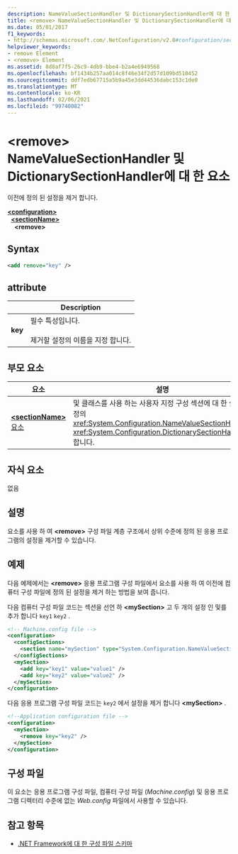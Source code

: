 ```yaml
---
description: NameValueSectionHandler 및 DictionarySectionHandler에 대 한 요소에 대해 자세히 알아보세요. <remove>
title: <remove> NameValueSectionHandler 및 DictionarySectionHandler에 대 한 요소
ms.date: 05/01/2017
f1_keywords:
- http://schemas.microsoft.com/.NetConfiguration/v2.0#configuration/sectionName/remove
helpviewer_keywords:
- remove Element
- <remove> Element
ms.assetid: 8d8af7f5-26c9-4db9-bbe4-b2a4e6949568
ms.openlocfilehash: bf1434b257aa014c8f46e34f2d57d109bd510452
ms.sourcegitcommit: ddf7edb67715a5b9a45e3dd44536dabc153c1de0
ms.translationtype: MT
ms.contentlocale: ko-KR
ms.lasthandoff: 02/06/2021
ms.locfileid: "99740082"
---
```

# <a name="remove-element-for-namevaluesectionhandler-and-dictionarysectionhandler"></a>\<remove> NameValueSectionHandler 및 DictionarySectionHandler에 대 한 요소

이전에 정의 된 설정을 제거 합니다.

[**\<configuration>**](configuration-element.md)\
&nbsp;&nbsp;[**\<sectionName>**](custom-element-2.md)\
&nbsp;&nbsp;&nbsp;&nbsp;**\<remove>**

## <a name="syntax"></a>Syntax

```xml
<add remove="key" />
```

## <a name="attribute"></a>attribute

|           | Description |
| --------- | ----------- |
| **key**   | 필수 특성입니다.<br><br>제거할 설정의 이름을 지정 합니다. |

## <a name="parent-element"></a>부모 요소

| 요소 | 설명 |
| ------- | ------------|
| [**\<sectionName>** 요소](custom-element-2.md) | 및 클래스를 사용 하는 사용자 지정 구성 섹션에 대 한 설정을 정의 <xref:System.Configuration.NameValueSectionHandler> <xref:System.Configuration.DictionarySectionHandler> 합니다. |

## <a name="child-elements"></a>자식 요소

없음

## <a name="remarks"></a>설명

요소를 사용 하 여 **\<remove>** 구성 파일 계층 구조에서 상위 수준에 정의 된 응용 프로그램의 설정을 제거할 수 있습니다.

## <a name="example"></a>예제

다음 예제에서는 **\<remove>** 응용 프로그램 구성 파일에서 요소를 사용 하 여 이전에 컴퓨터 구성 파일에 정의 된 설정을 제거 하는 방법을 보여 줍니다.

다음 컴퓨터 구성 파일 코드는 섹션을 선언 하 **\<mySection>** 고 두 개의 설정 인 및를 추가 합니다 `key1` `key2` .

```xml
<!-- Machine.config file -->
<configuration>
  <configSections>
    <section name="mySection" type="System.Configuration.NameValueSectionHandler,System" />
  </configSections>
  <mySection>
    <add key="key1" value="value1" />
    <add key="key2" value="value2" />
  </mySection>
</configuration>
```

다음 응용 프로그램 구성 파일 코드는 `key2` 에서 설정을 제거 합니다 **\<mySection>** .

```xml
<!--Application configuration file -->
<configuration>
  <mySection>
    <remove key="key2" />
  </mySection>
</configuration>
```

## <a name="configuration-file"></a>구성 파일

이 요소는 응용 프로그램 구성 파일, 컴퓨터 구성 파일 (*Machine.config*) 및 응용 프로그램 디렉터리 수준에 없는 *Web.config* 파일에서 사용할 수 있습니다.

## <a name="see-also"></a>참고 항목

- [.NET Framework에 대 한 구성 파일 스키마](index.md)
